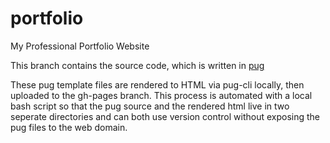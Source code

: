 # portfolio

My Professional Portfolio Website

This branch contains the source code, which is written in [pug](https://pugjs.org/api/getting-started.html)

These pug template files are rendered to HTML via pug-cli locally, then uploaded to the gh-pages branch.
This process is automated with a local bash script so that the pug source and the rendered html live in two 
seperate directories and can both use version control without exposing the pug files to the web domain.
